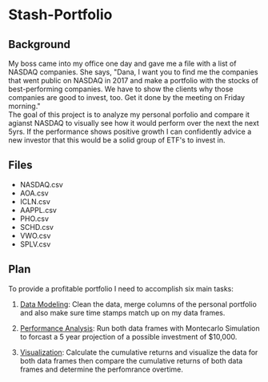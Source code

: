 # Stash-Portfolio
 
 
 ## Background 

My boss came into my office one day and gave me a file with a list of NASDAQ companies. She says, "Dana, I want you to find me the companies that went public on NASDAQ in 2017 and make a portfolio with the stocks of best-performing companies. We have to show the clients why those companies are good to invest, too. Get it done by the meeting on Friday morning."      
The goal of this project is to analyze my personal porfolio and compare it agianst NASDAQ to visually see how it would perform over the next the next 5yrs. If the performance shows positive growth I can confidently advice a new investor that this would be a solid group of ETF's to invest in.

## Files
* NASDAQ.csv
* AOA.csv
* ICLN.csv
* AAPPL.csv
* PHO.csv
* SCHD.csv 
* VWO.csv
* SPLV.csv 

## Plan

To provide a profitable portfolio I need to accomplish six main tasks:

1. [Data Modeling](#Data-Modeling): Clean the data, merge columns of the personal portfolio  and also make sure time stamps match up on my data frames.

2. [Performance Analysis](#Performance-Analysis): Run both data frames with Montecarlo Simulation to forcast a 5 year projection of a possible investment of $10,000.

3. [Visualization](#Visualization): Calculate the cumulative returns and visualize the data for both data frames then compare the cumulative returns of both data frames and determine the perfomrance overtime. 






